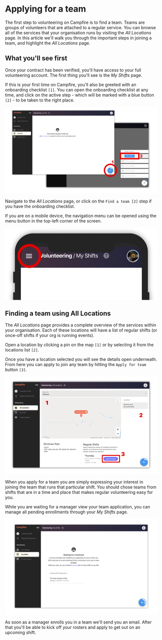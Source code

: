 # Applying for a team

The first step to volunteering on Campfire is to find a team. Teams are groups of volunteers that are attached to a regular service. You can browse all of the services that your organisation runs by visiting the _All Locations_ page. In this article we'll walk you through the important steps in joining a team, and highlight the _All Locations_ page.

## What you'll see first

Once your contract has been verified, you'll have access to your full volunteering account. The first thing you'll see is the _My Shifts_ page.

If this is your first time on Campfire, you'll also be greeted with an onboarding checklist `[1]`. You can open the onboarding checklist at any time, and click on the active step - which will be marked with a blue button `[2]` - to be taken to the right place.

![Landing on the My Shifts page](./landing-and-checklist.png)

Navigate to the _All Locations_ page, or click on the `Find a team [2]` step if you have the onboarding checklist.

If you are on a mobile device, the navigation menu can be opened using the menu button in the top-left corner of the screen.

![Mobile navigation menu location](./mobile-menu-location.png)

## Finding a team using All Locations

The _All Locations_ page provides a complete overview of the services within your organisation. Each of these locations will have a list of regular shifts (or once-off shifts if your org is running events).

Open a location by clicking a pin on the map `[1]` or by selecting it from the locations list `[2]`.

Once you have a location selected you will see the details open underneath. From here you can apply to join any team by hitting the `Apply for team` button `[3]`.

![The All Locations page](./all-locations.png)

When you apply for a team you are simply expressing your interest in joining the team that runs that particular shift. You should chose teams from shifts that are in a time and place that makes regular volunteering easy for you.

While you are waiting for a manager view your team application, you can manage all pending enrollments through your _My Shifts_ page.

![Waiting to be enrolled in a team](./waiting-for-enrolment.png)

As soon as a manager enrolls you in a team we'll send you an email. After that you'll be able to kick off your rosters and apply to get out on an upcoming shift.
